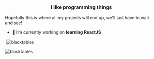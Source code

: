 <h3 align="center">I like programming things</h3>

Hopefully this is where all my projects will end up, we'll just have to wait and see!


- 🎩 I’m currently working on **learning ReactJS**

<p>&nbsp;<img align="center" src="https://github-readme-stats.vercel.app/api?username=blacktables&show_icons=true&locale=en" alt="blacktables" /></p>

<p><img align="left" src="https://github-readme-stats.vercel.app/api/top-langs?username=blacktables&show_icons=true&locale=en&layout=compact" alt="blacktables" /></p>

